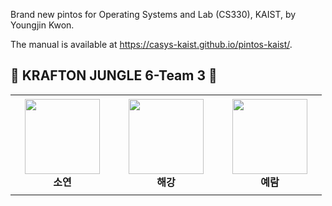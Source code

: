 Brand new pintos for Operating Systems and Lab (CS330), KAIST, by Youngjin Kwon.

The manual is available at https://casys-kaist.github.io/pintos-kaist/.
## 💖 KRAFTON JUNGLE 6-Team 3 💖
<table>
    <tr height="160px">
        <td align="center" width="150px">
            <a href="https://github.com/noeyxos"><img height="120px" width="120px" src="https://avatars.githubusercontent.com/u/109258913?v=4"/></a>
            <br />
            <strong>소연</strong>
        </td>
        <td align="center" width="150px">
            <a href="https://github.com/yujin0124"><img height="120px" width="120px" src="https://avatars.githubusercontent.com/u/38284326?v=4"/></a>
            <br />
            <strong>해강</strong>
        </td>
        <td align="center" width="150px">
            <a href="https://github.com/Yeram522"><img height="120px" width="120px" src="https://avatars.githubusercontent.com/u/63442636?v=4"/></a>
            <br />
            <strong>예람</strong>
        </td>
    </tr>
</table>

